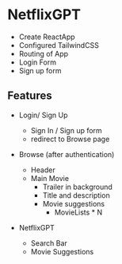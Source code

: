 # NetflixGPT

- Create ReactApp
- Configured TailwindCSS
- Routing of App
- Login Form
- Sign up form

## Features

- Login/ Sign Up
    - Sign In / Sign up form
    - redirect to Browse page

- Browse (after authentication)
    - Header
    - Main Movie
        - Trailer in background
        - Title and description
        - Movie suggestions
            - MovieLists * N
- NetflixGPT
    - Search Bar
    - Movie Suggestions
